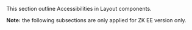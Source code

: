 

This section outline Accessibilities in Layout components.

**Note:** the following subsections are only applied for ZK EE version
only.




